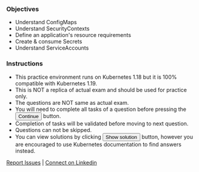 ### Objectives
- Understand ConfigMaps
- Understand SecurityContexts
- Define an application's resource requirements
- Create & consume Secrets
- Understand ServiceAccounts

### Instructions
- This practice environment runs on Kubernetes 1.18 but it is 100% compatible with Kubernetes 1.19.
- This is NOT a replica of actual exam and should be used for practice only.
- The questions are NOT same as actual exam.
- You will need to complete all tasks of a question before pressing the <button>Continue</button> button.
- Completion of tasks will be validated before moving to next question.
- Questions can not be skipped.
- You can view solutions by clicking <button>Show solution</button> button, however you are encouraged to use Kubernetes documentation to find answers instead.

[Report Issues](mailto:liptanbiswas@gmail.com?subject=Katakoda%20CKAD%20Issue) | [Connect on Linkedin](https://www.linkedin.com/in/liptanbiswas/)
